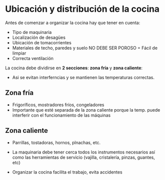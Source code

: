 # Ubicación y distribución de la cocina

Antes de comenzar a organizar la cocina hay que tener en cuenta:

* Tipo de maquinaria
* Localización de desagües
* Ubicación de tomacorrientes
* Materiales de techo, paredes y suelo NO DEBE SER POROSO = Fácil de limpiar
* Correcta ventilación

La cocina debe dividirse en **2 secciones**: **zona fría** y **zona caliente**:
* Asi se evitan interferncias y se mantienen las temperaturas correctas.

## Zona fría

* Frigoríficos, mostradores fríos, congeladores
* Importante que esté separada de la zona caliente porque la temp. puede interferir con el funcionamiento 
  de las máquinas

## Zona caliente

* Parrillas, tostadoras, hornos, plnachas, etc.
* La maquinaria debe tener cerca todos los instrumentos necesarios así como las herramientas de servicio
  (vajilla, cristalería, pinzas, guantes, etc)
  
* Organizar la cocina facilita el trabajo, evita accidentes
